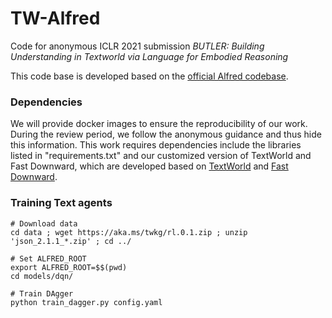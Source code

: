 # TW-Alfred

Code for anonymous ICLR 2021 submission *BUTLER: Building Understanding in Textworld via Language for Embodied Reasoning*

This code base is developed based on the [official Alfred codebase](https://github.com/askforalfred/alfred).



### Dependencies

We will provide docker images to ensure the reproducibility of our work. 
During the review period, we follow the anonymous guidance and thus hide this information.
This work requires dependencies include the libraries listed in "requirements.txt" and our customized version of TextWorld and Fast Downward, which are developed based on [TextWorld](https://github.com/microsoft/TextWorld) and [Fast Downward](https://github.com/aibasel/downward).


### Training Text agents

```
# Download data
cd data ; wget https://aka.ms/twkg/rl.0.1.zip ; unzip 'json_2.1.1_*.zip' ; cd ../

# Set ALFRED_ROOT
export ALFRED_ROOT=$$(pwd)
cd models/dqn/

# Train DAgger
python train_dagger.py config.yaml
```




    
